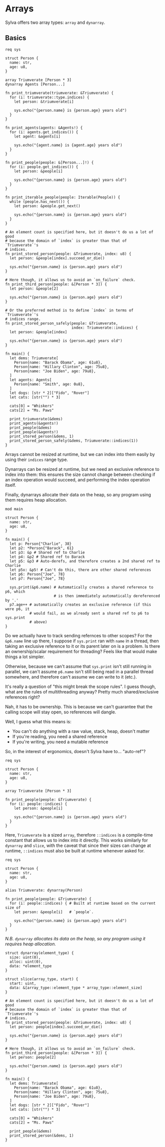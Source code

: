 # Arrays

Sylva offers two array types: `array` and `dynarray`.

## Basics

```sylva
req sys

struct Person {
  name: str,
  age: u8,
}

array Triumverate [Person * 3]
dynarray Agents [Person...]

fn print_triumverate(triumverate: &Triumverate) {
  for (i: triumverate::type.indices) {
    let person: &triumverate[i]

    sys.echo("{person.name} is {person.age} years old")
  }
}

fn print_agents(agents: &Agents!) {
  for (i: agents.get_indices()) {
    let agent: &agents[i]

    sys.echo("{agent.name} is {agent.age} years old")
  }
}

fn print_people(people: &[Person...]!) {
  for (i: people.get_indices()) {
    let person: &people[i]

    sys.echo("{person.name} is {person.age} years old")
  }
}

fn print_iterable_people(people: Iterable(People)) {
  while (people.has_next()) {
    let person: &people.get_next()

    sys.echo("{person.name} is {person.age} years old")
  }
}

# An element count is specified here, but it doesn't do us a lot of good
# because the domain of `index` is greater than that of `Triumverate`'s
# indices.
fn print_stored_person(people: &Triumverate, index: u8) {
  let person: &people[index].succeed_or_die()

  sys.echo("{person.name} is {person.age} years old")
}

# Here though, it allows us to avoid an `on_failure` check.
fn print_third_person(people: &[Person * 3]) {
  let person: &people[2]

  sys.echo("{person.name} is {person.age} years old")
}

# Or the preferred method is to define `index` in terms of `Triumverate`'s
# indices range.
fn print_stored_person_safely(people: &Triumverate,
                              index: Triumverate::indices) {
  let person: &people[index]

  sys.echo("{person.name} is {person.age} years old")
}

fn main() {
  let dems: Triumverate[
    Person{name: "Barack Obama", age: 61u8},
    Person{name: "Hillary Clinton", age: 75u8},
    Person{name: "Joe Biden", age: 79u8},
  ]
  let agents: Agents[
    Person{name: "Smith", age: 0u8},
  ]
  let dogs: [str * 2]["Fido", "Rover"]
  let cats: [str("") * 3]

  cats[0] = "Whiskers"
  cats[2] = "Ms. Paws"

  print_triumverate(&dems)
  print_agents(&agents!)
  print_people(&dems)
  print_people(&agents!)
  print_stored_person(&dems, 1)
  print_stored_person_safely(&dems, Triumverate::indices(1))
}
```

Arrays cannot be resized at runtime, but we can index into them easily by using
their `indices` range type.

Dynarrays can be resized at runtime, but we need an exclusive reference to
index into them: this ensures the size cannot change between checking if an
index operation would succeed, and performing the index operation itself.

Finally, dynarrays allocate their data on the heap, so any program using them
requires heap allocation.


```sylva
mod main

struct Person {
  name: str,
  age: u8,
}

fn main() {
  let p: Person{"Charlie", 38}
  let p2: *Person{"Barack", 61}
  let p3: &p # Shared ref to Charlie
  let p4: &p2 # Shared ref to Barack
  let p5: &p3 # Auto-derefs, and therefore creates a 2nd shared ref to Charlie
  let p5x: &p5! # Can't do this, there are other shared references
  let p6: Person{"Joe", 78}
  let p7: Person{"Joe", 78}

  sys.print(&p6.name) # Automatically creates a shared reference to p6, which
                      # is then immediately automatically dereferenced by '.'
  p7.age++ # automatically creates an exclusive reference (if this were p6, it
           # would fail, as we already sent a shared ref to p6 to sys.print
           # above)
}
```

Do we actually have to track sending refernces to other scopes? For the
`&p6.name` line up there, I suppose if `sys.print` ran with `name` in a thread,
then taking an exclusive reference to it or its parent later on is a problem.
Is there an ownership/scalar requirement for threading? Feels like that would
make things a lot simpler.

Otherwise, because we can't assume that `sys.print` isn't still running in
parallel, we can't assume `p6.name` isn't still being read in a parallel thread
somewhere, and therefore can't assume we can write to it (etc.).

It's really a question of "this might break the scope rules". I guess though, what are the rules of multithreading anyway? Pretty much shared/exclusive references right?

Nah, it has to be ownership. This is because we can't guarantee that the calling scope will stay open, so references will dangle.

Well, I guess what this means is:

- You can't do anything with a raw value, stack, heap, doesn't matter
- If you're reading, you need a shared reference
- If you're writing, you need a mutable reference

So, in the interest of ergonomics, doesn't Sylva have to... "auto-ref"?

```sylva
req sys

struct Person {
  name: str,
  age: u8,
}

array Triumverate [Person * 3]

fn print_people(people: &Triumverate) {
  for (i: people::indices) {
    let person: &people[i]

    sys.echo("{person.name} is {person.age} years old")
  }
}
```

Here, `Triumverate` is a sized `array`, therefore `::indices` is a compile-time
constant that allows us to index into it directly. This works similarly for
`dynarray` and `slice`, with the caveat that since their sizes can change at
runtime, `::indices` must also be built at runtime whenever asked for.

```sylva
req sys

struct Person {
  name: str,
  age: u8,
}

alias Triumverate: dynarray(Person)

fn print_people(people: &Triumverate) {
  for (i: people::indices) { # Built at runtime based on the current size of
    let person: &people[i]   # `people`.

    sys.echo("{person.name} is {person.age} years old")
  }
}
```

*N.B. `dynarray` allocates its data on the heap, so any program using it requires
heap allocation.*

```sylva
struct dynarray(element_type) {
  size: uint(0),
  alloc: uint(0),
  data: *element_type
}

struct slice(array_type, start) {
  start: uint,
  data: &[array_type::element_type * array_type::element_size]
}
```

```sylva
# An element count is specified here, but it doesn't do us a lot of good
# because the domain of `index` is greater than that of `Triumverate`'s
# indices.
fn print_stored_person(people: &Triumverate, index: u8) {
  let person: people[index].succeed_or_die()

  sys.echo("{person.name} is {person.age} years old")
}

# Here though, it allows us to avoid an `on_failure` check.
fn print_third_person(people: &[Person * 3]) {
  let person: people[2]

  sys.echo("{person.name} is {person.age} years old")
}

fn main() {
  let dems: Triumverate[
    Person{name: "Barack Obama", age: 61u8},
    Person{name: "Hillary Clinton", age: 75u8},
    Person{name: "Joe Biden", age: 79u8},
  ]
  let dogs: [str * 2]["Fido", "Rover"]
  let cats: [str("") * 3]

  cats[0] = "Whiskers"
  cats[2] = "Ms. Paws"

  print_people(&dems)
  print_stored_person(&dems, 1)
}
```
